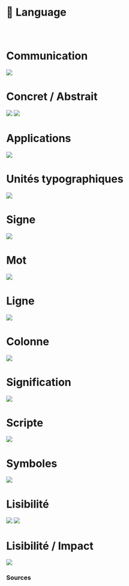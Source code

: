 # 💬 Language

  
### &nbsp;

# Communication  
![](links/1-Language_v2.gif)
# Concret / Abstrait  
![](links/1-Language_v211.gif)
![](links/1-Language_v210.jpg)
# Applications  
![](links/1-Language_v217.gif)
# Unités typographiques  
![](links/1-Language_v252.gif)
# Signe  
![](links/1-Language_v272.gif)
# Mot  
![](links/1-Language_v279.gif)
# Ligne  
![](links/1-Language_v285.gif)
# Colonne  
![](links/1-Language_v2108.gif)
# Signification  
![](links/1-Language_v2116.gif)
# Scripte  
![](links/1-Language_v2120.gif)
# Symboles  
![](links/1-Language_v2127.gif)
# Lisibilité  
![](links/1-Language_v2133.gif)
![](links/1-Language_v2137.gif)
# Lisibilité / Impact  
![](links/1-Language_v2161.gif)



### Sources

<!-- - **Prénom Nom**  
  *Titre*, 0000 -->

<!-- [^1]: Adrian Frutiger, *Type, Sign, Symbol*, 1980 -->

